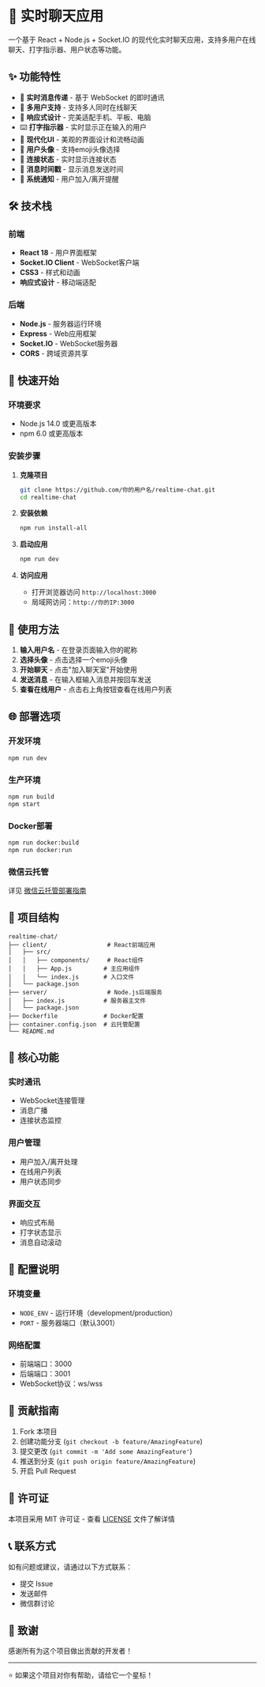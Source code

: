# 🚀 实时聊天应用

一个基于 React + Node.js + Socket.IO 的现代化实时聊天应用，支持多用户在线聊天、打字指示器、用户状态等功能。

## ✨ 功能特性

- 💬 **实时消息传递** - 基于 WebSocket 的即时通讯
- 👥 **多用户支持** - 支持多人同时在线聊天
- 📱 **响应式设计** - 完美适配手机、平板、电脑
- ⌨️ **打字指示器** - 实时显示正在输入的用户
- 🎨 **现代化UI** - 美观的界面设计和流畅动画
- 👤 **用户头像** - 支持emoji头像选择
- 🔄 **连接状态** - 实时显示连接状态
- 📝 **消息时间戳** - 显示消息发送时间
- 🔔 **系统通知** - 用户加入/离开提醒

## 🛠️ 技术栈

### 前端
- **React 18** - 用户界面框架
- **Socket.IO Client** - WebSocket客户端
- **CSS3** - 样式和动画
- **响应式设计** - 移动端适配

### 后端
- **Node.js** - 服务器运行环境
- **Express** - Web应用框架
- **Socket.IO** - WebSocket服务器
- **CORS** - 跨域资源共享

## 🚀 快速开始

### 环境要求
- Node.js 14.0 或更高版本
- npm 6.0 或更高版本

### 安装步骤

1. **克隆项目**
   ```bash
   git clone https://github.com/你的用户名/realtime-chat.git
   cd realtime-chat
   ```

2. **安装依赖**
   ```bash
   npm run install-all
   ```

3. **启动应用**
   ```bash
   npm run dev
   ```

4. **访问应用**
   - 打开浏览器访问 `http://localhost:3000`
   - 局域网访问：`http://你的IP:3000`

## 📱 使用方法

1. **输入用户名** - 在登录页面输入你的昵称
2. **选择头像** - 点击选择一个emoji头像
3. **开始聊天** - 点击"加入聊天室"开始使用
4. **发送消息** - 在输入框输入消息并按回车发送
5. **查看在线用户** - 点击右上角按钮查看在线用户列表

## 🌐 部署选项

### 开发环境
```bash
npm run dev
```

### 生产环境
```bash
npm run build
npm start
```

### Docker部署
```bash
npm run docker:build
npm run docker:run
```

### 微信云托管
详见 [微信云托管部署指南](./WECHAT_CLOUD_DEPLOY.md)

## 📁 项目结构

```
realtime-chat/
├── client/                 # React前端应用
│   ├── src/
│   │   ├── components/     # React组件
│   │   ├── App.js         # 主应用组件
│   │   └── index.js       # 入口文件
│   └── package.json
├── server/                 # Node.js后端服务
│   ├── index.js           # 服务器主文件
│   └── package.json
├── Dockerfile             # Docker配置
├── container.config.json  # 云托管配置
└── README.md
```

## 🎯 核心功能

### 实时通讯
- WebSocket连接管理
- 消息广播
- 连接状态监控

### 用户管理
- 用户加入/离开处理
- 在线用户列表
- 用户状态同步

### 界面交互
- 响应式布局
- 打字状态显示
- 消息自动滚动

## 🔧 配置说明

### 环境变量
- `NODE_ENV` - 运行环境（development/production）
- `PORT` - 服务器端口（默认3001）

### 网络配置
- 前端端口：3000
- 后端端口：3001
- WebSocket协议：ws/wss

## 🤝 贡献指南

1. Fork 本项目
2. 创建功能分支 (`git checkout -b feature/AmazingFeature`)
3. 提交更改 (`git commit -m 'Add some AmazingFeature'`)
4. 推送到分支 (`git push origin feature/AmazingFeature`)
5. 开启 Pull Request

## 📄 许可证

本项目采用 MIT 许可证 - 查看 [LICENSE](LICENSE) 文件了解详情

## 📞 联系方式

如有问题或建议，请通过以下方式联系：

- 提交 Issue
- 发送邮件
- 微信群讨论

## 🙏 致谢

感谢所有为这个项目做出贡献的开发者！

---

⭐ 如果这个项目对你有帮助，请给它一个星标！
